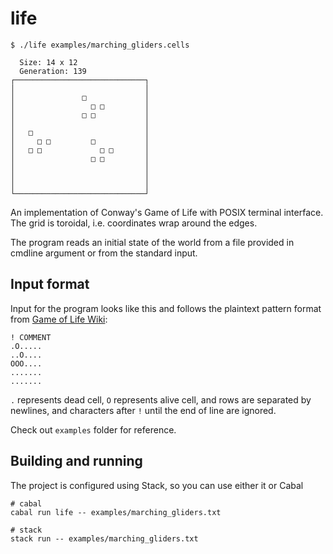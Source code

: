 # life

```
$ ./life examples/marching_gliders.cells

  Size: 14 x 12
  Generation: 139
┌─────────────────────────────┐
│                             │
│               □             │
│                 □ □         │
│               □ □           │
│                             │
│   □                         │
│     □ □         □           │
│   □ □             □ □       │
│                 □ □         │
│                             │
│                             │
│                             │
└─────────────────────────────┘
```

An implementation of Conway's Game of Life with POSIX terminal interface. The grid is toroidal, i.e. coordinates wrap around the edges.

The program reads an initial state of the world from a file provided in cmdline argument or from the standard input. 

## Input format

Input for the program looks like this and follows the plaintext pattern format from [Game of Life Wiki](https://conwaylife.com/):

```
! COMMENT
.O.....
..O....
OOO....
.......
.......
```

`.` represents dead cell, `O` represents alive cell, and rows are separated by newlines, and characters after `!` until the end of line are ignored.

Check out `examples` folder for reference.

## Building and running

The project is configured using Stack, so you can use either it or Cabal

```shell
# cabal
cabal run life -- examples/marching_gliders.txt

# stack
stack run -- examples/marching_gliders.txt
```
